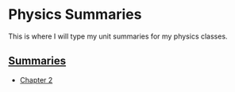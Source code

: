 # Physics Summaries

This is where I will type my unit summaries for my physics classes.

## [Summaries](PDFs/)

- [Chapter 2](PDFs/chapter-2.pdf)
